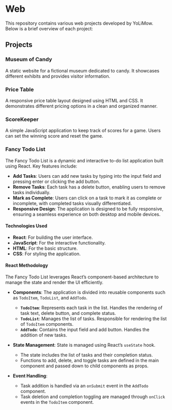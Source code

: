 # Web

This repository contains various web projects developed by YoLiMow. Below is a brief overview of each project:

## Projects

### Museum of Candy
A static website for a fictional museum dedicated to candy. It showcases different exhibits and provides visitor information.

### Price Table
A responsive price table layout designed using HTML and CSS. It demonstrates different pricing options in a clean and organized manner.

### ScoreKeeper
A simple JavaScript application to keep track of scores for a game. Users can set the winning score and reset the game.

### Fancy Todo List
The Fancy Todo List is a dynamic and interactive to-do list application built using React. Key features include:

- **Add Tasks**: Users can add new tasks by typing into the input field and pressing enter or clicking the add button.
- **Remove Tasks**: Each task has a delete button, enabling users to remove tasks individually.
- **Mark as Complete**: Users can click on a task to mark it as complete or incomplete, with completed tasks visually differentiated.
- **Responsive Design**: The application is designed to be fully responsive, ensuring a seamless experience on both desktop and mobile devices.

#### Technologies Used
- **React**: For building the user interface.
- **JavaScript**: For the interactive functionality.
- **HTML**: For the basic structure.
- **CSS**: For styling the application.

#### React Methodology

The Fancy Todo List leverages React’s component-based architecture to manage the state and render the UI efficiently.

- **Components**: The application is divided into reusable components such as `TodoItem`, `TodoList`, and `AddTodo`.
  - **`TodoItem`**: Represents each task in the list. Handles the rendering of task text, delete button, and complete status.
  - **`TodoList`**: Manages the list of tasks. Responsible for rendering the list of `TodoItem` components.
  - **`AddTodo`**: Contains the input field and add button. Handles the addition of new tasks.
  
- **State Management**: State is managed using React’s `useState` hook.
  - The state includes the list of tasks and their completion status.
  - Functions to add, delete, and toggle tasks are defined in the main component and passed down to child components as props.

- **Event Handling**: 
  - Task addition is handled via an `onSubmit` event in the `AddTodo` component.
  - Task deletion and completion toggling are managed through `onClick` events in the `TodoItem` component.

